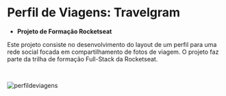 # Perfil de Viagens: Travelgram

- **Projeto de Formação Rocketseat**

Este projeto consiste no desenvolvimento do layout de um perfil para uma rede social focada em compartilhamento de fotos de viagem. O projeto faz parte da trilha de formação Full-Stack da Rocketseat.

<br>

![perfildeviagens](https://github.com/user-attachments/assets/29b50650-0626-41d6-935e-c7535c5e8388)
